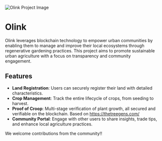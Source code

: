 
![Olink Project Image](https://crimson-peaceful-impala-136.mypinata.cloud/ipfs/QmdZreNZey7hjzEbxKdLTAcCUD1KPTniaJcEsVAkDdkQ5Y "Olink on IPFS")

# Olink

Olink leverages blockchain technology to empower urban communities by enabling them to manage and improve their local ecosystems through regenerative gardening practices. This project aims to promote sustainable urban agriculture with a focus on transparency and community engagement.

## Features

- **Land Registration**: Users can securely register their land with detailed characteristics.
- **Crop Management**: Track the entire lifecycle of crops, from seeding to harvest.
- **Proof of Croop**: Multi-stage verification of plant growth, all secured and verifiable on the blockchain. Based on https://thetreegens.com/
- **Community Portal**: Engage with other users to share insights, trade tips, and enhance local agriculture practices.

We welcome contributions from the community!!
